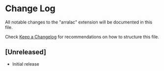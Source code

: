 # Change Log

All notable changes to the "arralac" extension will be documented in this file.

Check [Keep a Changelog](http://keepachangelog.com/) for recommendations on how to structure this file.

## [Unreleased]

- Initial release